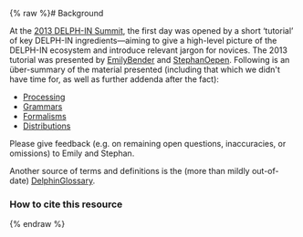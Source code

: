 {% raw %}# Background

At the [2013 DELPH-IN Summit](https://delph-in.github.io/docs/summits/SaarlandTop), the first day was opened by
a short ‘tutorial’ of key DELPH-IN ingredients—aiming to give a
high-level picture of the DELPH-IN ecosystem and introduce relevant
jargon for novices. The 2013 tutorial was presented by
[EmilyBender](https://delph-in.github.io/docs/garage/EmilyBender) and [StephanOepen](https://delph-in.github.io/docs/garage/StephanOepen). Following
is an über-summary of the material presented (including that which we
didn't have time for, as well as further addenda after the fact):

- [Processing](https://delph-in.github.io/docs/howto/DelphinTutorial_Processing)
- [Grammars](https://delph-in.github.io/docs/howto/DelphinTutorial_Grammars)
- [Formalisms](https://delph-in.github.io/docs/howto/DelphinTutorial_Formalisms)
- [Distributions](https://delph-in.github.io/docs/howto/DelphinTutorial_Distributions)

Please give feedback (e.g. on remaining open questions, inaccuracies, or
omissions) to Emily and Stephan.

Another source of terms and definitions is the (more than mildly
out-of-date) [DelphinGlossary](https://delph-in.github.io/docs/summits/DelphinGlossary).

### How to cite this resource
<update date omitted for speed>{% endraw %}